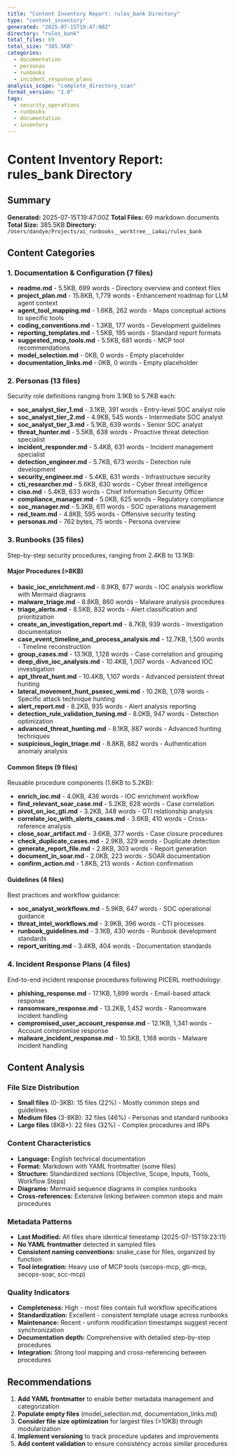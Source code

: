 ```yaml
---
title: "Content Inventory Report: rules_bank Directory"
type: "content_inventory"
generated: "2025-07-15T19:47:00Z"
directory: "rules_bank"
total_files: 69
total_size: "385.5KB"
categories:
  - documentation
  - personas
  - runbooks
  - incident_response_plans
analysis_scope: "complete_directory_scan"
format_version: "1.0"
tags:
  - security_operations
  - runbooks
  - documentation
  - inventory
---
```


# Content Inventory Report: rules_bank Directory

## Summary

**Generated:** 2025-07-15T19:47:00Z
**Total Files:** 69 markdown documents
**Total Size:** 385.5KB
**Directory:** `/Users/dandye/Projects/ai_runbooks__worktree__ia4ai/rules_bank`

## Content Categories

### 1. Documentation & Configuration (7 files)
- **readme.md** - 5.5KB, 699 words - Directory overview and context files
- **project_plan.md** - 15.8KB, 1,779 words - Enhancement roadmap for LLM agent context
- **agent_tool_mapping.md** - 1.6KB, 262 words - Maps conceptual actions to specific tools
- **coding_conventions.md** - 1.3KB, 177 words - Development guidelines
- **reporting_templates.md** - 1.5KB, 195 words - Standard report formats
- **suggested_mcp_tools.md** - 5.5KB, 681 words - MCP tool recommendations
- **model_selection.md** - 0KB, 0 words - Empty placeholder
- **documentation_links.md** - 0KB, 0 words - Empty placeholder

### 2. Personas (13 files)
Security role definitions ranging from 3.1KB to 5.7KB each:
- **soc_analyst_tier_1.md** - 3.1KB, 391 words - Entry-level SOC analyst role
- **soc_analyst_tier_2.md** - 4.9KB, 545 words - Intermediate SOC analyst
- **soc_analyst_tier_3.md** - 5.1KB, 639 words - Senior SOC analyst
- **threat_hunter.md** - 5.5KB, 638 words - Proactive threat detection specialist
- **incident_responder.md** - 5.4KB, 631 words - Incident management specialist
- **detection_engineer.md** - 5.7KB, 673 words - Detection rule development
- **security_engineer.md** - 5.4KB, 631 words - Infrastructure security
- **cti_researcher.md** - 5.6KB, 630 words - Cyber threat intelligence
- **ciso.md** - 5.4KB, 633 words - Chief Information Security Officer
- **compliance_manager.md** - 5.0KB, 625 words - Regulatory compliance
- **soc_manager.md** - 5.3KB, 611 words - SOC operations management
- **red_team.md** - 4.8KB, 595 words - Offensive security testing
- **personas.md** - 762 bytes, 75 words - Persona overview

### 3. Runbooks (35 files)
Step-by-step security procedures, ranging from 2.4KB to 13.1KB:

#### Major Procedures (>8KB)
- **basic_ioc_enrichment.md** - 8.9KB, 877 words - IOC analysis workflow with Mermaid diagrams
- **malware_triage.md** - 8.8KB, 860 words - Malware analysis procedures
- **triage_alerts.md** - 8.5KB, 832 words - Alert classification and prioritization
- **create_an_investigation_report.md** - 8.7KB, 939 words - Investigation documentation
- **case_event_timeline_and_process_analysis.md** - 12.7KB, 1,500 words - Timeline reconstruction
- **group_cases.md** - 13.1KB, 1,128 words - Case correlation and grouping
- **deep_dive_ioc_analysis.md** - 10.4KB, 1,007 words - Advanced IOC investigation
- **apt_threat_hunt.md** - 10.4KB, 1,107 words - Advanced persistent threat hunting
- **lateral_movement_hunt_psexec_wmi.md** - 10.2KB, 1,078 words - Specific attack technique hunting
- **alert_report.md** - 8.2KB, 935 words - Alert analysis reporting
- **detection_rule_validation_tuning.md** - 8.0KB, 947 words - Detection optimization
- **advanced_threat_hunting.md** - 8.1KB, 887 words - Advanced hunting techniques
- **suspicious_login_triage.md** - 8.8KB, 882 words - Authentication anomaly analysis

#### Common Steps (9 files)
Reusable procedure components (1.8KB to 5.2KB):
- **enrich_ioc.md** - 4.0KB, 436 words - IOC enrichment workflow
- **find_relevant_soar_case.md** - 5.2KB, 628 words - Case correlation
- **pivot_on_ioc_gti.md** - 3.2KB, 348 words - GTI relationship analysis
- **correlate_ioc_with_alerts_cases.md** - 3.6KB, 410 words - Cross-reference analysis
- **close_soar_artifact.md** - 3.6KB, 377 words - Case closure procedures
- **check_duplicate_cases.md** - 2.9KB, 329 words - Duplicate detection
- **generate_report_file.md** - 2.8KB, 303 words - Report generation
- **document_in_soar.md** - 2.0KB, 223 words - SOAR documentation
- **confirm_action.md** - 1.8KB, 213 words - Action confirmation

#### Guidelines (4 files)
Best practices and workflow guidance:
- **soc_analyst_workflows.md** - 5.9KB, 647 words - SOC operational guidance
- **threat_intel_workflows.md** - 3.9KB, 396 words - CTI processes
- **runbook_guidelines.md** - 3.1KB, 430 words - Runbook development standards
- **report_writing.md** - 3.4KB, 404 words - Documentation standards

### 4. Incident Response Plans (4 files)
End-to-end incident response procedures following PICERL methodology:
- **phishing_response.md** - 17.1KB, 1,899 words - Email-based attack response
- **ransomware_response.md** - 13.2KB, 1,452 words - Ransomware incident handling
- **compromised_user_account_response.md** - 12.1KB, 1,341 words - Account compromise response
- **malware_incident_response.md** - 10.5KB, 1,168 words - Malware incident handling

## Content Analysis

### File Size Distribution
- **Small files** (0-3KB): 15 files (22%) - Mostly common steps and guidelines
- **Medium files** (3-8KB): 32 files (46%) - Personas and standard runbooks
- **Large files** (8KB+): 22 files (32%) - Complex procedures and IRPs

### Content Characteristics
- **Language:** English technical documentation
- **Format:** Markdown with YAML frontmatter (some files)
- **Structure:** Standardized sections (Objective, Scope, Inputs, Tools, Workflow Steps)
- **Diagrams:** Mermaid sequence diagrams in complex runbooks
- **Cross-references:** Extensive linking between common steps and main procedures

### Metadata Patterns
- **Last Modified:** All files share identical timestamp (2025-07-15T19:23:11)
- **No YAML frontmatter** detected in sampled files
- **Consistent naming conventions:** snake_case for files, organized by function
- **Tool integration:** Heavy use of MCP tools (secops-mcp, gti-mcp, secops-soar, scc-mcp)

### Quality Indicators
- **Completeness:** High - most files contain full workflow specifications
- **Standardization:** Excellent - consistent template usage across runbooks
- **Maintenance:** Recent - uniform modification timestamps suggest recent synchronization
- **Documentation depth:** Comprehensive with detailed step-by-step procedures
- **Integration:** Strong tool mapping and cross-referencing between procedures

## Recommendations

1. **Add YAML frontmatter** to enable better metadata management and categorization
2. **Populate empty files** (model_selection.md, documentation_links.md)
3. **Consider file size optimization** for largest files (>10KB) through modularization
4. **Implement versioning** to track procedure updates and improvements
5. **Add content validation** to ensure consistency across similar procedures